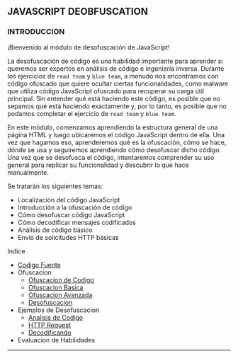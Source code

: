 ## JAVASCRIPT DEOBFUSCATION

### INTRODUCCION

¡Bienvenido al módulo de desofuscación de JavaScript!

La desofuscación de código es una habilidad importante para aprender si queremos ser expertos en análisis de código e ingeniería inversa. Durante los ejercicios de `read team` y `blue team`, a menudo nos encontramos con código ofuscado que quiere ocultar ciertas funcionalidades, como malware que utiliza código JavaScript ofuscado para recuperar su carga útil principal. Sin entender qué está haciendo este código, es posible que no sepamos qué está haciendo exactamente y, por lo tanto, es posible que no podamos completar el ejercicio de `read team` y `blue team`.

En este módulo, comenzamos aprendiendo la estructura general de una página HTML y luego ubicaremos el código JavaScript dentro de ella. Una vez que hagamos eso, aprenderemos qué es la ofuscación, cómo se hace, dónde se usa y seguiremos aprendiendo cómo desofuscar dicho código. Una vez que se desofusca el código, intentaremos comprender su uso general para replicar su funcionalidad y descubrir lo que hace manualmente.

Se tratarán los siguientes temas:

+ Localización del código JavaScript
+ Introducción a la ofuscación de código
+ Cómo desofuscar código JavaScript
+ Cómo decodificar mensajes codificados
+ Análisis de código básico
+ Envío de solicitudes HTTP básicas

Indice

+ [Codigo Fuente](https://github.com/jcca1992/INFOSEC/blob/HackTheBox/JavaScript%20Deobfuscation/Codigo-Fuente.md)
+ Ofuscacion
    + [Ofuscacion de Codigo](https://github.com/jcca1992/INFOSEC/blob/HackTheBox/JavaScript%20Deobfuscation/Ofuscacion-Codigo.md)
    + [Ofuscacion Basica](https://github.com/jcca1992/INFOSEC/blob/HackTheBox/JavaScript%20Deobfuscation/Ofuscacion-Basica.md)
    + [Ofuscacion Avanzada](https://github.com/jcca1992/INFOSEC/blob/HackTheBox/JavaScript%20Deobfuscation/Ofuscacion-Avanzada.md)
    + [Desofuscacion](https://github.com/jcca1992/INFOSEC/blob/HackTheBox/JavaScript%20Deobfuscation/Desofuscacion.md)
+ Ejemplos de Desofuscacion
    + [Analisis de Codigo](https://github.com/jcca1992/INFOSEC/blob/HackTheBox/JavaScript%20Deobfuscation/Analisis-Codigo.md)
    + [HTTP Request](https://github.com/jcca1992/INFOSEC/blob/HackTheBox/JavaScript%20Deobfuscation/HTTP-Request.md)
    + [Decodificando](https://github.com/jcca1992/INFOSEC/blob/HackTheBox/JavaScript%20Deobfuscation/Decodificando.md)
+ Evaluacion de Habilidades
___